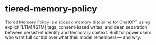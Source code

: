 # tiered-memory-policy
Tiered Memory Policy is a scoped memory discipline for ChatGPT using explicit [LTM]/[STM] tags, consent-based writes, and clean separation between persistent identity and temporary context. Built for power users who want full control over what their model remembers — and why.
